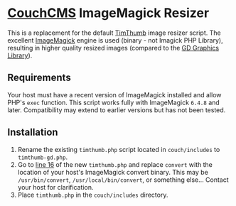 # [CouchCMS](http://www.couchcms.com/) ImageMagick Resizer

This is a replacement for the default [TimThumb](http://www.binarymoon.co.uk/projects/timthumb/) image resizer script. The excellent [ImageMagick](http://www.imagemagick.org/) engine is used (binary - not Imagick PHP Library), resulting in higher quality resized images (compared to the [GD Graphics Library](https://libgd.github.io/)).

## Requirements
Your host must have a recent version of ImageMagick installed and allow PHP's `exec` function. This script works fully with ImageMagick `6.4.8` and later. Compatibility may extend to earlier versions but has not been tested.

## Installation
1. Rename the existing `timthumb.php` script located in `couch/includes` to `timthumb-gd.php`.
2. Go to [line 16](timthumb.php#L16) of the new `timthumb.php` and replace `convert` with the location of your host's ImageMagick convert binary. This may be `/usr/bin/convert`, `/usr/local/bin/convert`, or something else&hellip; Contact your host for clarification.
3. Place `timthumb.php` in the `couch/includes` directory.
